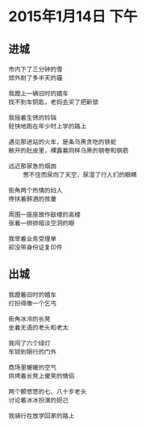 # 2015年1月14日 下午


## 进城

	市内下了三分钟的雪
	郊外耐了多半天的霾
	
	我蹬上一辆旧时的婚车
	找不到车钥匙，老妈去买了把新锁
	
	我摇着生锈的铃铛
	轻快地跑在年少时上学的路上
	
	遇见那进站的火车，是条乌黑贪吃的铁蛇
	敞开的肚皮里，裸露着同样乌黑的钢卷和钢筋
	
	远近那尿急的烟囱
		憋不住而尿向了天空，尿湿了行人们的眼睛
	
	街角两个热情的妇人
	搀扶着醉酒的孩童
	
	周围一座座故作敌楼的高楼
	张着一排排暗淡空洞的眼
	
	我举着业务受理单
	却没带身份证复印件


## 出城

	我蹬着旧时的婚车
	打扮得像一个乞丐
	
	街角冰冷的长凳
	坐着无语的老头和老太
	
	我闯了六个绿灯
	车锁到银行的门外
	
	商场里暖暖的空气
	烘烤着长凳上傻笑的情侣
	
	两个颤悠悠的七、八十岁老头
	讨论着冰冰扮演的妲己
	
	我骑行在放学回家的路上


